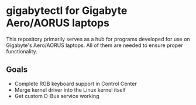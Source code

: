 # gigabytectl for Gigabyte Aero/AORUS laptops

This repository primarily serves as a hub for programs developed for use on Gigabyte's Aero/AORUS laptops. All of them are needed to ensure proper functionality.

## Goals
* Complete RGB keyboard support in Control Center
* Merge kernel driver into the Linux kernel itself
* Get custom D-Bus service working